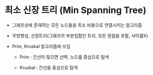 # 최소 신장 트리 (Min Spanning Tree)

- 그래프상에 존재하는 모든 노드들을 최소 비용으로 연결시키는 알고리즘

- 무방향성, 신장트리(그래프의 부분집합인 트리, 모든 정점을 포함, 사이클X)

- Prim, Kruskal 알고리즘에 쓰임

    - Prim : 간선이 많으면 선택, 노드를 중심으로 탐색

    - Kruskal : 간선을 중심으로 탐색






